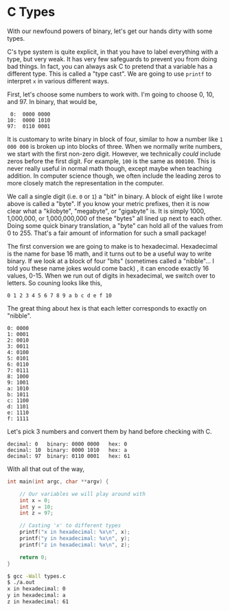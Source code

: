 # C Types

With our newfound powers of binary, let's get our hands dirty with some types.

C's type system is quite explicit, in that you have to label everything with
a type, but very weak. It has very few safeguards to prevent you from doing
bad things. In fact, you can always ask C to pretend that a variable has a
different type. This is called a "type cast". We are going to use `printf` to
interpret `x` in various different ways.

First, let's choose some numbers to work with. I'm going to choose 0, 10, and
97. In binary, that would be,

```
 0:  0000 0000
10:  0000 1010
97:  0110 0001
```

It is customary to write binary in block of four, similar to how a number like
`1 000 000` is broken up into blocks of three. When we normally write numbers,
we start with the first non-zero digit. However, we technically *could* include
zeros before the first digit. For example, `100` is the same as `000100`. This
is never really useful in normal math though, except maybe when teaching
addition. In computer science though, we often include the leading zeros to
more closely match the representation in the computer.

We call a single digit (i.e. `0` or `1`) a "bit" in binary. A block of eight
like I wrote above is called a "byte". If you know your metric prefixes, then
it is now clear what a "kilobyte", "megabyte", or "gigabyte" is. It is
simply 1000, 1,000,000, or 1,000,000,000 of these "bytes" all lined up next to
each other. Doing some quick binary translation, a "byte" can hold all of the
values from 0 to 255. That's a fair amount of information for such a small
package!

The first conversion we are going to make is to hexadecimal. Hexadecimal is the
name for base 16 math, and it turns out to be a useful way to write binary. If
we look at a block of four "bits" (sometimes called a "nibble"... I told you
these name jokes would come back) , it can encode exactly 16 values, 0-15.
When we run out of digits in hexadecimal, we switch over to letters. So couning
looks like this,

```
0 1 2 3 4 5 6 7 8 9 a b c d e f 10
```

The great thing about hex is that each letter corresponds to exactly on
"nibble".

```
0: 0000
1: 0001
2: 0010
3: 0011
4: 0100
5: 0101
6: 0110
7: 0111
8: 1000
9: 1001
a: 1010
b: 1011
c: 1100
d: 1101
e: 1110
f: 1111
```

Let's pick 3 numbers and convert them by hand before checking with C.

```
decimal: 0   binary: 0000 0000   hex: 0
decimal: 10  binary: 0000 1010   hex: a
decimal: 97  binary: 0110 0001   hex: 61
```

With all that out of the way,

```c
int main(int argc, char **argv) {

    // Our variables we will play around with
    int x = 0;
    int y = 10;
    int z = 97;

    // Casting 'x' to different types
    printf("x in hexadecimal: %x\n", x);
    printf("y in hexadecimal: %x\n", y);
    printf("z in hexadecimal: %x\n", z);

    return 0;
}
```
```bash
$ gcc -Wall types.c
$ ./a.out
x in hexadecimal: 0
y in hexadecimal: a
z in hexadecimal: 61
```
